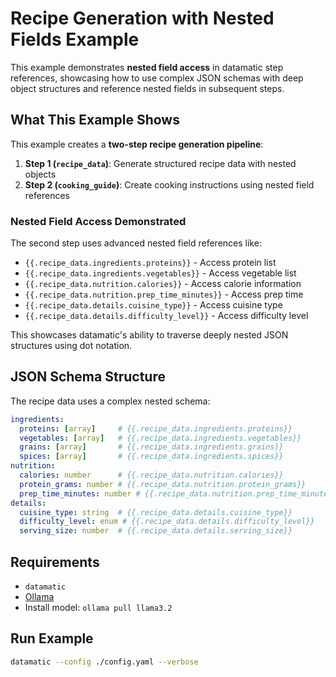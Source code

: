 # Recipe Generation with Nested Fields Example

This example demonstrates **nested field access** in datamatic step references, showcasing how to use complex JSON schemas with deep object structures and reference nested fields in subsequent steps.

## What This Example Shows

This example creates a **two-step recipe generation pipeline**:

1. **Step 1 (`recipe_data`)**: Generate structured recipe data with nested objects
2. **Step 2 (`cooking_guide`)**: Create cooking instructions using nested field references

### Nested Field Access Demonstrated

The second step uses advanced nested field references like:
- `{{.recipe_data.ingredients.proteins}}` - Access protein list
- `{{.recipe_data.ingredients.vegetables}}` - Access vegetable list
- `{{.recipe_data.nutrition.calories}}` - Access calorie information
- `{{.recipe_data.nutrition.prep_time_minutes}}` - Access prep time
- `{{.recipe_data.details.cuisine_type}}` - Access cuisine type
- `{{.recipe_data.details.difficulty_level}}` - Access difficulty level

This showcases datamatic's ability to traverse deeply nested JSON structures using dot notation.

## JSON Schema Structure

The recipe data uses a complex nested schema:

```yaml
ingredients:
  proteins: [array]     # {{.recipe_data.ingredients.proteins}}
  vegetables: [array]   # {{.recipe_data.ingredients.vegetables}}
  grains: [array]       # {{.recipe_data.ingredients.grains}}
  spices: [array]       # {{.recipe_data.ingredients.spices}}
nutrition:
  calories: number      # {{.recipe_data.nutrition.calories}}
  protein_grams: number # {{.recipe_data.nutrition.protein_grams}}
  prep_time_minutes: number # {{.recipe_data.nutrition.prep_time_minutes}}
details:
  cuisine_type: string  # {{.recipe_data.details.cuisine_type}}
  difficulty_level: enum # {{.recipe_data.details.difficulty_level}}
  serving_size: number  # {{.recipe_data.details.serving_size}}
```

## Requirements

- `datamatic`
- [Ollama](https://ollama.com/download)
- Install model: `ollama pull llama3.2`

## Run Example

```bash
datamatic --config ./config.yaml --verbose
```
